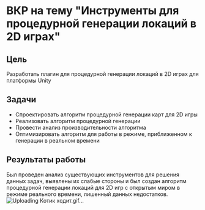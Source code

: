 # ВКР на тему "Инструменты для процедурной генерации локаций в 2D играх"

## Цель
Разработать плагин для процедурной генерации локаций в 2D играх для платформы Unity

## Задачи
* Спроектировать алгоритм процедурной генерации карт для 2D игры
* Реализовать алгоритм процедурной генерации
* Провести анализ производительности алгоритма
* Оптимизировать алгоритм для работы в режиме, приближенном к генерации в реальном времени

## Результаты работы
Был проведен анализ существующих инструментов для решения данных задач, выявлены их слабые стороны и был создан алгоритм процедурной генерации локаций для 2D игр с открытым миром в режиме реального времени, лишенный данных недостатков.
![Uploading Котик ходит.gif…]()
